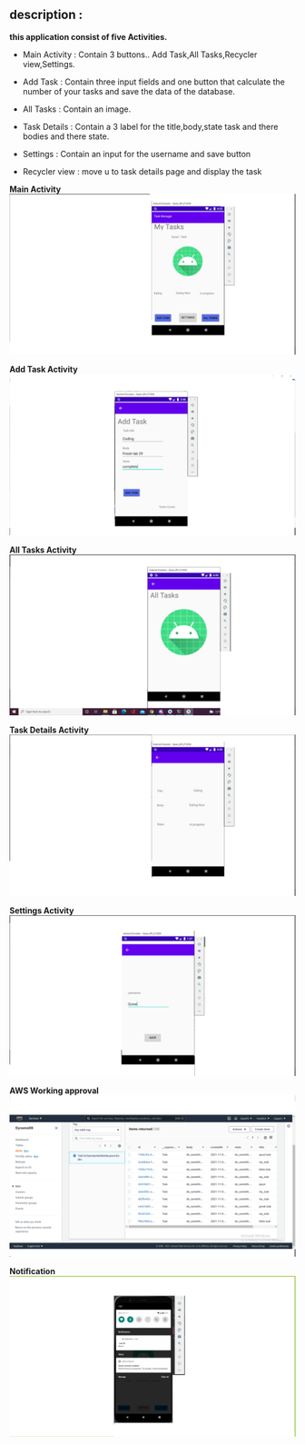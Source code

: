## description :

**this application consist of five Activities.**
- Main Activity : Contain 3 buttons.. Add Task,All Tasks,Recycler view,Settings.
- Add Task : Contain three input fields and one button that calculate the number of your tasks and save the data of the database.
- All Tasks : Contain an image.
- Task Details : Contain a 3 label for the title,body,state task and there bodies and there state.
- Settings : Contain an input for the username and save button


- Recycler view : move u to task details page and display the task


**Main Activity**
![image description](ScreenShots/andHome.png)

**Add Task Activity**
![image description](ScreenShots/addTask2.png)

**All Tasks Activity**
![image description](ScreenShots/and3.png)

**Task Details Activity**
![image description](ScreenShots/andDetails.png)

**Settings Activity**
![image description](ScreenShots/and33.png)

**AWS Working approval**
![image description](ScreenShots/database.png)

**Notification**
![image description](ScreenShots/Notification.png)

